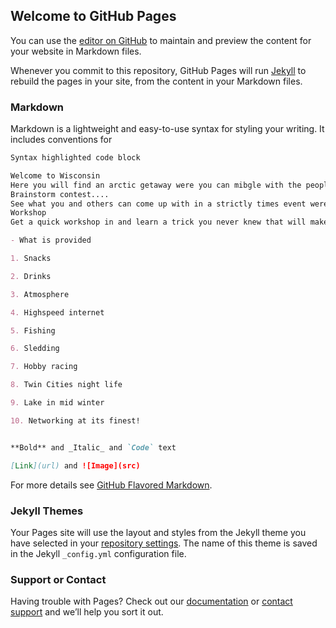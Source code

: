 ## Welcome to GitHub Pages

You can use the [editor on GitHub](https://github.com/shervheimb6/gitpages-site/edit/master/index.md) to maintain and preview the content for your website in Markdown files.

Whenever you commit to this repository, GitHub Pages will run [Jekyll](https://jekyllrb.com/) to rebuild the pages in your site, from the content in your Markdown files.

### Markdown

Markdown is a lightweight and easy-to-use syntax for styling your writing. It includes conventions for

```markdown
Syntax highlighted code block

Welcome to Wisconsin
Here you will find an arctic getaway were you can mibgle with the people you have been learning with and expand your network personally.
Brainstorm contest....
See what you and others can come up with in a strictly times event were you come up with the best ideas you can as fast as poissible. You'll be surprised at how fun it is and how offended you can get of other peoples great ideas.... All in fun!
Workshop
Get a quick workshop in and learn a trick you never knew that will make lif so much better!! Guaranteed!!

- What is provided

1. Snacks

2. Drinks

3. Atmosphere

4. Highspeed internet

5. Fishing

6. Sledding

7. Hobby racing

8. Twin Cities night life

9. Lake in mid winter 

10. Networking at its finest!


**Bold** and _Italic_ and `Code` text

[Link](url) and ![Image](src)
```

For more details see [GitHub Flavored Markdown](https://guides.github.com/features/mastering-markdown/).

### Jekyll Themes

Your Pages site will use the layout and styles from the Jekyll theme you have selected in your [repository settings](https://github.com/shervheimb6/gitpages-site/settings). The name of this theme is saved in the Jekyll `_config.yml` configuration file.

### Support or Contact

Having trouble with Pages? Check out our [documentation](https://help.github.com/categories/github-pages-basics/) or [contact support](https://github.com/contact) and we’ll help you sort it out.
